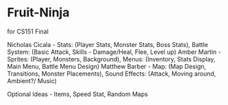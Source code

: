 # Fruit-Ninja
for CS151 Final

Nicholas Cicala - Stats: (Player Stats, Monster Stats, Boss Stats), Battle System: (Basic Attack, Skills - Damage/Heal, Flee, Level up)
Amber Martin - Sprites: (Player, Monsters, Background), Menus: (Inventory, Stats Display, Main Menu, Battle Menu Design)
Matthew Barber - Map: (Map Design, Transitions, Monster Placements), Sound Effects: (Attack, Moving around, Ambient?/ Music)

Optional Ideas - Items, Speed Stat, Random Maps